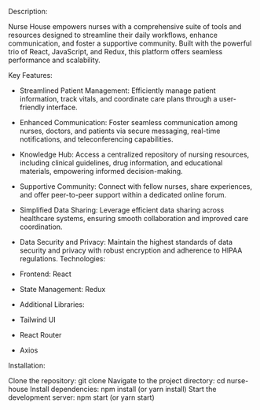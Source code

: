 Description:

Nurse House empowers nurses with a comprehensive suite of tools and resources designed to streamline their daily workflows, enhance communication, and foster a supportive community. Built with the powerful trio of React, JavaScript, and Redux, this platform offers seamless performance and scalability.

Key Features:

- Streamlined Patient Management: Efficiently manage patient information, track vitals, and coordinate care plans through a user-friendly interface.
- Enhanced Communication: Foster seamless communication among nurses, doctors, and patients via secure messaging, real-time notifications, and teleconferencing capabilities.
- Knowledge Hub: Access a centralized repository of nursing resources, including clinical guidelines, drug information, and educational materials, empowering informed decision-making.
- Supportive Community: Connect with fellow nurses, share experiences, and offer peer-to-peer support within a dedicated online forum.
- Simplified Data Sharing: Leverage efficient data sharing across healthcare systems, ensuring smooth collaboration and improved care coordination.
- Data Security and Privacy: Maintain the highest standards of data security and privacy with robust encryption and adherence to HIPAA regulations.
Technologies:

- Frontend: React
- State Management: Redux
- Additional Libraries:
- Tailwind UI
- React Router 
- Axios 

Installation:

Clone the repository: git clone
Navigate to the project directory: cd nurse-house
Install dependencies: npm install (or yarn install)
Start the development server: npm start (or yarn start)

